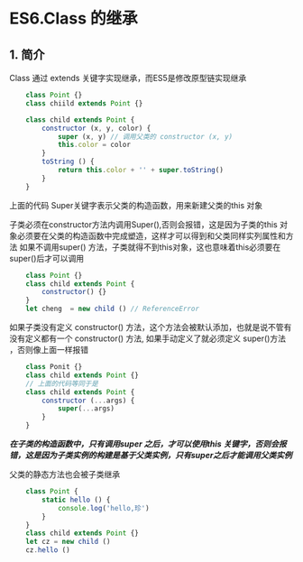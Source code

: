 # ES6.Class 的继承

## 1. 简介

Class 通过 extends 关键字实现继承，而ES5是修改原型链实现继承

```js
    class Point {}
    class chiild extends Point {}
```

```js
    class child extends Point {
        constructor (x, y, color) {
            super (x, y) // 调用父类的 constructor (x, y)
            this.color = color
        }
        toString () {
            return this.color + '' + super.toString()
        }
    }
```

上面的代码 Super关键字表示父类的构造函数，用来新建父类的this 对象

子类必须在constructor方法内调用Super(),否则会报错，这是因为子类的this 对象必须要在父类的构造函数中完成塑造，这样才可以得到和父类同样实列属性和方法 如果不调用super() 方法，子类就得不到this对象，这也意味着this必须要在super()后才可以调用

```js
    class Point {}
    class child extends Point {
        constructor() {}
    }
    let cheng  = new child () // ReferenceError
```

如果子类没有定义 constructor() 方法，这个方法会被默认添加，也就是说不管有没有定义都有一个 constructor() 方法,
如果手动定义了就必须定义 super()方法 ，否则像上面一样报错

```js
    class Ponit {}
    class child extends Point {}
    // 上面的代码等同于是
    class child extends Point {
        constructor (...args) {
            super(...args)
        }
    }
```

***在子类的构造函数中，只有调用super 之后，才可以使用this 关键字，否则会报错，这是因为子类实例的构建是基于父类实例，只有super之后才能调用父类实例***

父类的静态方法也会被子类继承

```js
    class Point {
        static hello () {
            console.log('hello,珍')
        }
    }
    class child extends Point {}
    let cz = new child ()
    cz.hello ()
```
